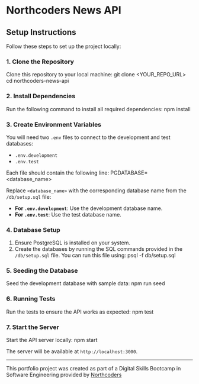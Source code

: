 # Northcoders News API

## Setup Instructions

Follow these steps to set up the project locally:

### 1. Clone the Repository
Clone this repository to your local machine:
git clone <YOUR_REPO_URL>
cd northcoders-news-api

### 2. Install Dependencies
Run the following command to install all required dependencies:
npm install

### 3. Create Environment Variables
You will need two `.env` files to connect to the development and test databases:
- `.env.development`
- `.env.test`

Each file should contain the following line:
PGDATABASE=<database_name>

Replace `<database_name>` with the corresponding database name from the `/db/setup.sql` file:
- **For `.env.development`**: Use the development database name.
- **For `.env.test`**: Use the test database name.

### 4. Database Setup
1. Ensure PostgreSQL is installed on your system.
2. Create the databases by running the SQL commands provided in the `/db/setup.sql` file. You can run this file using:
   psql -f db/setup.sql

### 5. Seeding the Database
Seed the development database with sample data:
npm run seed

### 6. Running Tests
Run the tests to ensure the API works as expected:
npm test

### 7. Start the Server
Start the API server locally:
npm start

The server will be available at `http://localhost:3000`.

<!-- Create two .env files in the root directory:

.env.development
.env.test

Add the following content to their respective file:

PGDATABASE= nc_news

PGDATABASE= nc_news_test

Ensure these .env files are included in the .gitignore file to protect sensitive information. -->





--- 

This portfolio project was created as part of a Digital Skills Bootcamp in Software Engineering provided by [Northcoders](https://northcoders.com/)
